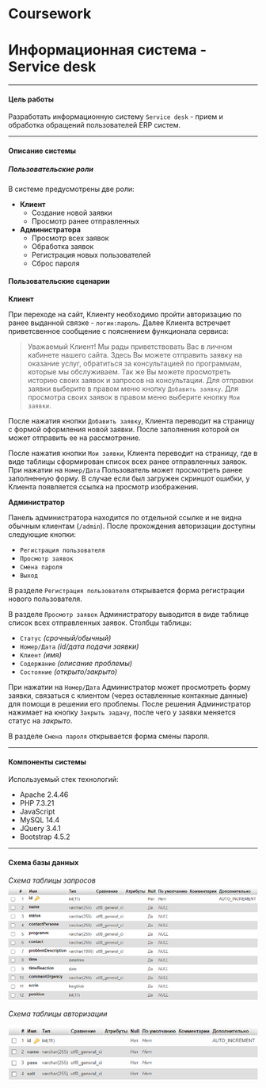 # **Coursework** #
# **Информационная система - Service desk**
--------------------------

#### **Цель работы**
Разработать информационную систему `Service desk` - прием и обработка обращений пользователей ERP систем.

-------------------------
#### **Описание системы**

##### **Пользовательские роли**

В системе предусмотрены две роли:
* **Клиент** 
    * Создание новой заявки 
    * Просмотр ранее отправленных
* **Администратора** 
    * Просмотр всех заявок
    * Обработка заявок
    * Регистрация новых пользователей
    * Сброс пароля 

#### **Пользовательские сценарии**

**Клиент**

При переходе на сайт, Клиенту необходимо пройти авторизацию по ранее выданной связке - `логин:пароль`. Далее Клиента встречает приветсвенное сообщение с пояснением функционала сервиса: 
>Уважаемый Клиент!
Мы рады приветствовать Вас в личном кабинете нашего сайта. Здесь Вы можете отправить заявку на оказание услуг, обратиться за консультацией по программам, которые мы обслуживаем. Так же Вы можете просмотреть историю своих заявок и запросов на консультации.
Для отправки заявки выберите в правом меню кнопку `Добавить заявку`.
Для просмотра своих заявок в правом меню выберите кнопку `Мои заявки`.

После нажатия кнопки `Добавить заявку`, Клиента переводит на страницу с формой оформления новой заявки. После заполнения которой он может отправить ее на рассмотрение.

После нажатия кнопки `Мои заявки`, Клиента переводит на страницу, где в виде таблицы сформирован список всех ранее отправленных заявок. При нажатии на `Номер/Дата` Пользователь может просмотреть ранее заполненную форму. В случае если был загружен скриншот ошибки, у Клиента появляется ссылка на просмотр изображения. 

**Администратор**

Панель администратора находится по отдельной ссылке и не видна обычным клиентам (`/admin`). После прохождения авторизации доступны следующие кнопки:
* `Регистрация пользователя`
* `Просмотр заявок`
* `Смена пароля`
* `Выход`

В разделе `Регистрация пользователя` открывается форма регистрации нового пользователя.

В разделе `Просмотр заявок` Администратору выводится в виде таблице список всех отправленных заявок. Столбцы таблицы:
* `Статус` *(срочный/обычный)*
* `Номер/Дата` *(id/дата подачи заявки)*
* `Клиент` *(имя)*
* `Содержание` *(описание проблемы)*
* `Состояние` *(открыто/закрыто)*

При нажатии на `Номер/Дата` Администратор может просмотреть форму заявки, связаться с клиентом (через оставленные контакные данные) для помощи в решении его проблемы. После решения Администратор нажимает на кнопку `Закрыть задачу`, после чего у заявки меняется статус на *закрыто*. 

В разделе `Смена пароля` открывается форма смены пароля.

-------------------
#### **Компоненты системы**
Используемый стек технологий:
* Apache 2.4.46
* PHP 7.3.21
* JavaScript
* MySQL 14.4
* JQuery 3.4.1
* Bootstrap 4.5.2

--------
#### **Схема базы данных**
*Схема таблицы запросов*
![alt text](request.png)

*Схема таблицы авторизации*

![alt text](Users.png)

